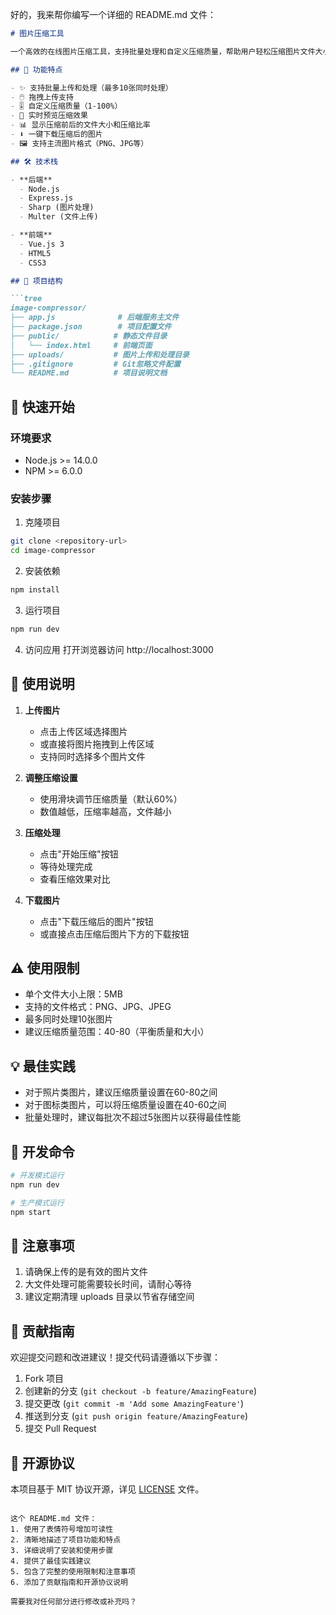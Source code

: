 好的，我来帮你编写一个详细的 README.md 文件：

```markdown:README.md
# 图片压缩工具

一个高效的在线图片压缩工具，支持批量处理和自定义压缩质量，帮助用户轻松压缩图片文件大小。

## 🌟 功能特点

- ✨ 支持批量上传和处理（最多10张同时处理）
- 🖱️ 拖拽上传支持
- 🎚️ 自定义压缩质量（1-100%）
- 👀 实时预览压缩效果
- 📊 显示压缩前后的文件大小和压缩比率
- ⬇️ 一键下载压缩后的图片
- 🖼️ 支持主流图片格式（PNG、JPG等）

## 🛠️ 技术栈

- **后端**
  - Node.js
  - Express.js
  - Sharp (图片处理)
  - Multer (文件上传)

- **前端**
  - Vue.js 3
  - HTML5
  - CSS3

## 📂 项目结构

```tree
image-compressor/
├── app.js              # 后端服务主文件
├── package.json        # 项目配置文件
├── public/            # 静态文件目录
│   └── index.html     # 前端页面
├── uploads/           # 图片上传和处理目录
├── .gitignore         # Git忽略文件配置
└── README.md          # 项目说明文档
```

## 🚀 快速开始

### 环境要求

- Node.js >= 14.0.0
- NPM >= 6.0.0

### 安装步骤

1. 克隆项目
```bash
git clone <repository-url>
cd image-compressor
```

2. 安装依赖
```bash
npm install
```

3. 运行项目
```bash
npm run dev
```

4. 访问应用
打开浏览器访问 http://localhost:3000

## 📖 使用说明

1. **上传图片**
   - 点击上传区域选择图片
   - 或直接将图片拖拽到上传区域
   - 支持同时选择多个图片文件

2. **调整压缩设置**
   - 使用滑块调节压缩质量（默认60%）
   - 数值越低，压缩率越高，文件越小

3. **压缩处理**
   - 点击"开始压缩"按钮
   - 等待处理完成
   - 查看压缩效果对比

4. **下载图片**
   - 点击"下载压缩后的图片"按钮
   - 或直接点击压缩后图片下方的下载按钮

## ⚠️ 使用限制

- 单个文件大小上限：5MB
- 支持的文件格式：PNG、JPG、JPEG
- 最多同时处理10张图片
- 建议压缩质量范围：40-80（平衡质量和大小）

## 💡 最佳实践

- 对于照片类图片，建议压缩质量设置在60-80之间
- 对于图标类图片，可以将压缩质量设置在40-60之间
- 批量处理时，建议每批次不超过5张图片以获得最佳性能

## 🔧 开发命令

```bash
# 开发模式运行
npm run dev

# 生产模式运行
npm start
```

## 📝 注意事项

1. 请确保上传的是有效的图片文件
2. 大文件处理可能需要较长时间，请耐心等待
3. 建议定期清理 uploads 目录以节省存储空间

## 🤝 贡献指南

欢迎提交问题和改进建议！提交代码请遵循以下步骤：

1. Fork 项目
2. 创建新的分支 (`git checkout -b feature/AmazingFeature`)
3. 提交更改 (`git commit -m 'Add some AmazingFeature'`)
4. 推送到分支 (`git push origin feature/AmazingFeature`)
5. 提交 Pull Request

## 📄 开源协议

本项目基于 MIT 协议开源，详见 [LICENSE](LICENSE) 文件。
```

这个 README.md 文件：
1. 使用了表情符号增加可读性
2. 清晰地描述了项目功能和特点
3. 详细说明了安装和使用步骤
4. 提供了最佳实践建议
5. 包含了完整的使用限制和注意事项
6. 添加了贡献指南和开源协议说明

需要我对任何部分进行修改或补充吗？
